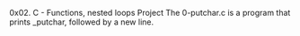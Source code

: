 0x02. C - Functions, nested loops Project
The 0-putchar.c is a program that prints _putchar, followed by a new line.

